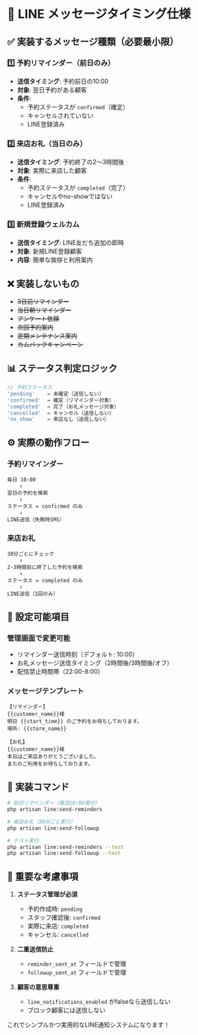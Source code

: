 # 📅 LINE メッセージタイミング仕様

## ✅ **実装するメッセージ種類（必要最小限）**

### 1️⃣ **予約リマインダー（前日のみ）**
- **送信タイミング**: 予約前日の10:00
- **対象**: 翌日予約がある顧客
- **条件**: 
  - 予約ステータスが `confirmed`（確定）
  - キャンセルされていない
  - LINE登録済み

### 2️⃣ **来店お礼（当日のみ）**  
- **送信タイミング**: 予約終了の2〜3時間後
- **対象**: 実際に来店した顧客
- **条件**:
  - 予約ステータスが `completed`（完了）
  - キャンセルやno-showではない
  - LINE登録済み

### 3️⃣ **新規登録ウェルカム**
- **送信タイミング**: LINE友だち追加の即時
- **対象**: 新規LINE登録顧客
- **内容**: 簡単な挨拶と利用案内

## ❌ **実装しないもの**

- ~~3日前リマインダー~~
- ~~当日朝リマインダー~~  
- ~~アンケート依頼~~
- ~~次回予約案内~~
- ~~定期メンテナンス案内~~
- ~~カムバックキャンペーン~~

## 📊 **ステータス判定ロジック**

```php
// 予約ステータス
'pending'    → 未確定（送信しない）
'confirmed'  → 確定（リマインダー対象）
'completed'  → 完了（お礼メッセージ対象）
'cancelled'  → キャンセル（送信しない）
'no_show'    → 来店なし（送信しない）
```

## ⚙️ **実際の動作フロー**

### 予約リマインダー
```
毎日 10:00
    ↓
翌日の予約を検索
    ↓
ステータス = confirmed のみ
    ↓
LINE送信（失敗時SMS）
```

### 来店お礼
```
30分ごとにチェック
    ↓  
2-3時間前に終了した予約を検索
    ↓
ステータス = completed のみ
    ↓
LINE送信（1回のみ）
```

## 🔧 **設定可能項目**

### 管理画面で変更可能
- リマインダー送信時刻（デフォルト: 10:00）
- お礼メッセージ送信タイミング（2時間後/3時間後/オフ）
- 配信禁止時間帯（22:00-8:00）

### メッセージテンプレート
```
【リマインダー】
{{customer_name}}様
明日 {{start_time}} のご予約をお待ちしております。
場所: {{store_name}}

【お礼】
{{customer_name}}様
本日はご来店ありがとうございました。
またのご利用をお待ちしております。
```

## 📝 **実装コマンド**

```bash
# 前日リマインダー（毎日10:00実行）
php artisan line:send-reminders

# 来店お礼（30分ごと実行）
php artisan line:send-followup

# テスト実行
php artisan line:send-reminders --test
php artisan line:send-followup --test
```

## 🚨 **重要な考慮事項**

1. **ステータス管理が必須**
   - 予約作成時: `pending`
   - スタッフ確認後: `confirmed`
   - 実際に来店: `completed`
   - キャンセル: `cancelled`

2. **二重送信防止**
   - `reminder_sent_at` フィールドで管理
   - `followup_sent_at` フィールドで管理

3. **顧客の意思尊重**
   - `line_notifications_enabled` がfalseなら送信しない
   - ブロック顧客には送信しない

これでシンプルかつ実用的なLINE通知システムになります！